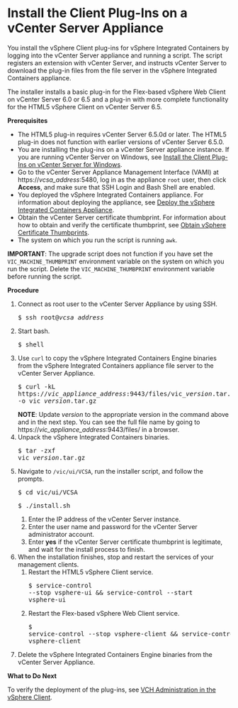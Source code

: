 # Install the Client Plug-Ins on a vCenter Server Appliance #

You install the vSphere Client plug-ins for vSphere Integrated Containers by logging into the vCenter Server appliance and running a script.  The script registers an extension with vCenter Server, and instructs vCenter Server to download the plug-in files from the file server in the vSphere Integrated Containers appliance.

The installer installs a basic plug-in for the Flex-based vSphere Web Client on vCenter Server 6.0 or 6.5 and a plug-in with more complete functionality for the HTML5 vSphere Client on vCenter Server 6.5.

**Prerequisites**

- The HTML5 plug-in requires vCenter Server 6.5.0d or later. The HTML5 plug-in does not function with earlier versions of vCenter Server 6.5.0.
- You are installing the plug-ins on a vCenter Server appliance instance. If you are running vCenter Server on Windows, see [Install the Client Plug-Ins on vCenter Server for Windows](plugins_vc_windows.md).
- Go to the vCenter Server Appliance Management Interface (VAMI) at https://<i>vcsa_address</i>:5480, log in as the appliance `root` user, then click **Access**, and make sure that SSH Login and Bash Shell are enabled.
- You deployed the vSphere Integrated Containers appliance. For information about deploying the appliance, see [Deploy the vSphere Integrated Containers Appliance](deploy_vic_appliance.md).
- Obtain the vCenter Server certificate thumbprint. For information about how to obtain and verify the certificate thumbprint, see [Obtain vSphere Certificate Thumbprints](obtain_thumbprint.md).
- The system on which you run the script is running `awk`.

**IMPORTANT**: The upgrade script does not function if you have set the `VIC_MACHINE_THUMBPRINT` environment variable on the system on which you run the script. Delete the `VIC_MACHINE_THUMBPRINT` environment variable before running the script.

**Procedure**

1. Connect as root user to the vCenter Server Appliance by using SSH.<pre>$ ssh root@<i>vcsa_address</i></pre>
4. Start bash.<pre>$ shell</i></pre>
5. Use `curl` to copy the vSphere Integrated Containers Engine binaries from the vSphere Integrated Containers appliance file server to the vCenter Server Appliance.<pre>$ curl -kL  https://<i>vic_appliance_address</i>:9443/files/vic_<i>version</i>.tar.gz -o vic_<i>version</i>.tar.gz</pre>**NOTE**: Update <i>version</i> to the appropriate version in the command above and in the next step. You can see the full file name by going to https://<i>vic_appliance_address</i>:9443/files/ in a browser.
5. Unpack the vSphere Integrated Containers binaries.<pre>$ tar -zxf vic_<i>version</i>.tar.gz</pre>
9. Navigate to `/vic/ui/VCSA`, run the installer script, and follow the prompts.<pre>$ cd vic/ui/VCSA</pre><pre>$ ./install.sh</pre>
	1. Enter the IP address of the vCenter Server instance.
	1. Enter the user name and password for the vCenter Server administrator account.
	2. Enter **yes** if the vCenter Server certificate thumbprint is legitimate, and wait for the install process to finish. 
10. When the installation finishes, stop and restart the services of your management clients.
	1. Restart the HTML5 vSphere Client service.<pre>$ service-control --stop vsphere-ui && service-control --start vsphere-ui</pre>
	2. Restart the Flex-based vSphere Web Client service.<pre>$ service-control --stop vsphere-client && service-control --start vsphere-client</pre>
11. Delete the vSphere Integrated Containers Engine binaries from the vCenter Server Appliance.

**What to Do Next**

To verify the deployment of the plug-ins, see [VCH Administration in the vSphere Client](vch_admin_client.md).
